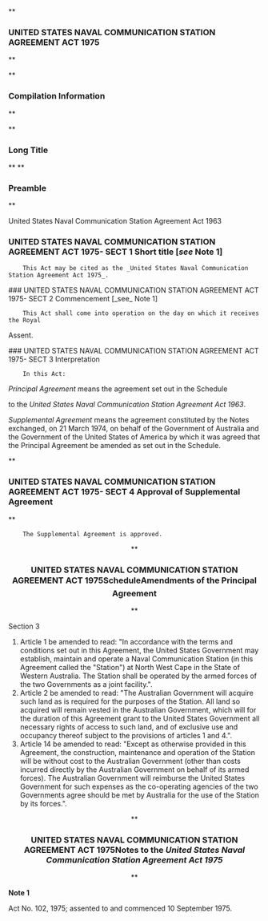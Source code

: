 **

###  UNITED STATES NAVAL COMMUNICATION STATION AGREEMENT ACT 1975 
**


**

###  Compilation Information 
**





**

###  Long Title 
**
**

###  Preamble 
**

United States Naval Communication Station Agreement Act 1963






###  UNITED STATES NAVAL COMMUNICATION STATION AGREEMENT ACT 1975- SECT 1  Short title [_see_ Note 1] 
<dl compact="">

		This Act may be cited as the _United States Naval Communication Station Agreement Act 1975_. 

 </dl>
###  UNITED STATES NAVAL COMMUNICATION STATION AGREEMENT ACT 1975- SECT 2  Commencement [_see_ Note 1] 
<dl compact="">

		This Act shall come into operation on the day on which it receives the Royal

Assent.

 </dl>
###  UNITED STATES NAVAL COMMUNICATION STATION AGREEMENT ACT 1975- SECT 3  Interpretation 
<dl compact="">

		In this Act:

 </dl>
<dl compact=""><dl compact="">

_Principal Agreement_ means the agreement set out in the Schedule

to the _United States Naval Communication Station Agreement Act 1963_.

 </dl></dl>

_Supplemental Agreement_ means the agreement constituted by the Notes exchanged, on 21&#160;March 1974, on behalf of the Government of Australia and the Government of the United States of America by which it was agreed that the Principal Agreement be amended as set out in the Schedule. 

**

###  UNITED STATES NAVAL COMMUNICATION STATION AGREEMENT ACT 1975- SECT 4  Approval of Supplemental Agreement 
**

 <dl compact=""><dl compact="">

		The Supplemental Agreement is approved.

 </dl></dl>

<center>**

###  UNITED STATES NAVAL COMMUNICATION STATION AGREEMENT ACT 1975Schedule&#151;Amendments of the Principal Agreement 
**</center>

 Section&#160;3

1.	Article 1 be amended to read:
 "In accordance with the terms and conditions set out in this Agreement, the United States Government may establish, maintain and operate a Naval Communication Station (in this Agreement called the "Station") at North West Cape in the State of Western Australia. The Station shall be operated by the armed forces of the two Governments as a joint facility.".
 2.	Article 2 be amended to read:
 "The Australian Government will acquire such land as is required for the purposes of the Station. All land so acquired will remain vested in the Australian Government, which will for the duration of this Agreement grant to the United States Government all necessary rights of access to such land, and of exclusive use and occupancy thereof subject to the provisions of articles 1 and 4.".
 3.	Article 14 be amended to read:
 "Except as otherwise provided in this Agreement, the construction, maintenance and operation of the Station will be without cost to the Australian Government (other than costs incurred directly by the Australian Government on behalf of its armed forces). The Australian Government will reimburse the  United  States Government for such expenses as the co-operating agencies of the two Governments agree should be met by Australia for the use of the Station by  its forces.". 

<center>**

###  UNITED STATES NAVAL COMMUNICATION STATION AGREEMENT ACT 1975<centreit>Notes to the _United States Naval Communication Station Agreement Act 1975_ </centreit>
**</center>

**Note 1**

Act No.&#160;102, 1975; assented to and commenced 10&#160;September 1975.

 


